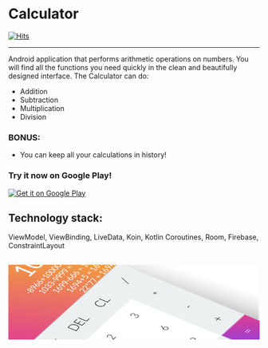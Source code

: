 # Calculator
[![Hits](https://hits.seeyoufarm.com/api/count/incr/badge.svg?url=https%3A%2F%2Fgithub.com%2Feddytwist%2Fcalculator&count_bg=%2379C83D&title_bg=%23555555&icon=&icon_color=%23E7E7E7&title=hits&edge_flat=false)](https://hits.seeyoufarm.com)
___
Android application that performs arithmetic operations on numbers.
You will find all the functions you need quickly in the clean and beautifully designed interface.
The Calculator can do:
  - Addition
  - Subtraction
  - Multiplication
  - Division
  ### BONUS: 
  - You can keep all your calculations in history!

### Try it now on Google Play!
<a href='https://play.google.com/store/apps/details?id=com.eddysproject.calculator&pcampaignid=pcampaignidMKT-Other-global-all-co-prtnr-py-PartBadge-Mar2515-1'><img alt='Get it on Google Play' src='https://play.google.com/intl/en_us/badges/static/images/badges/en_badge_web_generic.png' height="100"/></a>

## Technology stack:
ViewModel, ViewBinding, LiveData, Koin, Kotlin Coroutines, Room, Firebase, ConstraintLayout

## 
<img src="https://raw.githubusercontent.com/eddytwist/some-files/main/%D0%9D%D0%BE%D0%B2%D1%8B%D0%B8%CC%86%20%D0%BF%D1%80%D0%BE%D0%B5%D0%BA%D1%82%20(1).png" align="center" width="1000" height="150"> 
